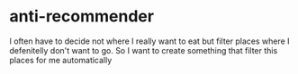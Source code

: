 # anti-recommender
I often have to decide not where I really want to eat but filter places where I defenitelly don't want to go.
So I want to create something that filter this places for me automatically
